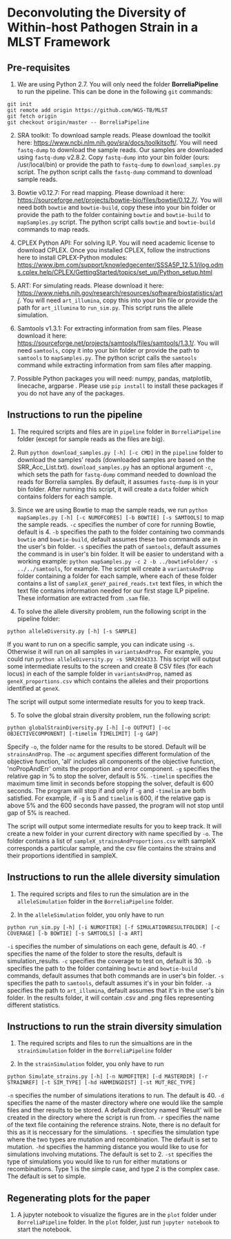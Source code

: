 # Deconvoluting the Diversity of Within-host Pathogen Strain in a MLST Framework
## Pre-requisites
1) We are using Python 2.7. You will only need the folder **BorreliaPipeline** to run the pipeline. This can be done in the following `git` commands:
```
git init
git remote add origin https://github.com/WGS-TB/MLST
git fetch origin
git checkout origin/master -- BorreliaPipeline
```

2) SRA toolkit: To download sample reads. Please download the toolkit here: https://www.ncbi.nlm.nih.gov/sra/docs/toolkitsoft/. You will need `fastq-dump` to download the sample reads. Our samples are downloaded using `fastq-dump` v2.8.2. Copy `fastq-dump` into your bin folder (ours: /usr/local/bin) or provide the path to `fastq-dump` to `download_samples.py` script. The python script calls the `fastq-dump` command to download sample reads. 

3) Bowtie v0.12.7: For read mapping. Please download it here: https://sourceforge.net/projects/bowtie-bio/files/bowtie/0.12.7/. You will need both `bowtie` and `bowtie-build`, copy these into your bin folder or provide the path to the folder containing `bowtie` and `bowtie-build` to `mapSamples.py` script. The python script calls `bowtie` and `bowtie-build` commands to map reads.

4) CPLEX Python API: For solving ILP. You will need academic license to download CPLEX. Once you installed CPLEX, follow the instructions here to install CPLEX-Python modules: https://www.ibm.com/support/knowledgecenter/SSSA5P_12.5.1/ilog.odms.cplex.help/CPLEX/GettingStarted/topics/set_up/Python_setup.html 

5) ART: For simulating reads. Please download it here: https://www.niehs.nih.gov/research/resources/software/biostatistics/art/. You will need `art_illumina`, copy this into your bin file or provide the path for `art_illumina` to `run_sim.py`. This script runs the allele simulation.

6) Samtools v1.3.1: For extracting information from sam files. Please download it here: https://sourceforge.net/projects/samtools/files/samtools/1.3.1/. You will need `samtools`, copy it into your bin folder or provide the path to `samtools` to `mapSamples.py`. The python script calls the `samtools` command while extracting information from sam files after mapping. 

7) Possible Python packages you will need: numpy, pandas, matplotlib, linecache, argparse . Please use `pip install` to install these packages if you do not have any of the packages.


## Instructions to run the pipeline
1) The required scripts and files are in `pipeline` folder in `BorreliaPipeline` folder (except for sample reads as the files are big). 

2) Run `python download_samples.py [-h] [-c CMD]` in the `pipeline` folder to download the samples' reads (downloaded samples are based on the SRR_Acc_List.txt). `download_samples.py` has an optional argument `-c`, which sets the path for `fastq-dump` command needed to download the reads for Borrelia samples. By default, it assumes `fastq-dump` is in your bin folder. After running this script, it will create a `data` folder which contains folders for each sample.

3) Since we are using Bowtie to map the sample reads, we run `python mapSamples.py [-h] [-c NUMOFCORES] [-b BOWTIE] [-s SAMTOOLS]` to map the sample reads. `-c` specifies the number of core for running Bowtie, default is 4. `-b` specifies the path to the folder containing two commands `bowtie` and `bowtie-build`, default assumes these two commands are in the user's bin folder. `-s` specifies the path of `samtools`, default assumes the command is in user's bin folder. It will be easier to understand with a working example: `python mapSamples.py -c 2 -b ../bowtieFolder/ -s ../../samtools`, for example. The script will create a `variantsAndProp` folder containing a folder for each sample, where each of these folder contains a list of `sampleX_geneY_paired_reads.txt` text files, in which the text file contains information needed for our first stage ILP pipeline. These information are extracted from `.sam` file.

4) To solve the allele diversity problem, run the following script in the pipeline folder:
```
python alleleDiversity.py [-h] [-s SAMPLE]
```
If you want to run on a specific sample, you can indicate using `-s`. Otherwise it will run on all samples in `variantsAndProp`. For example, you could run `python alleleDiversity.py -s SRR2034333`. This script will output some intermediate results to the screen and create 8 CSV files (for each locus) in each of the sample folder in `variantsAndProp`, named as `geneX_proportions.csv` which contains the alleles and their proportions identified at `geneX`.

The script will output some intermediate results for you to keep track.

5) To solve the global strain diversity problem, run the following script:
```
python globalStrainDiversity.py [-h] [-o OUTPUT] [-oc OBJECTIVECOMPONENT] [-timelim TIMELIMIT] [-g GAP]
```
Specify `-o`, the folder name for the results to be stored. Default will be `strainsAndProp`. The `-oc` argument specifies different formulation of the objective function, 'all' includes all components of the objective function, 'noPropAndErr' omits the proportion and error component. `-g` specifies the relative gap in % to stop the solver, default is 5%. `-timelim` specifies the maximum time limit in seconds before stopping the solver, default is 600 seconds. The program will stop if and only if `-g` and `-timelim` are both satisfied. For example, if `-g` is 5 and `timelim` is 600, if the relative gap is above 5% and the 600 seconds have passed, the program will not stop until gap of 5% is reached.

The script will output some intermediate results for you to keep track. It will create a new folder in your current directory with name specified by `-o`. The folder contains a list of `sampleX_strainsAndProportions.csv` with sampleX corresponds a particular sample, and the csv file contains the strains and their proportions identified in sampleX.

## Instructions to run the allele diversity simulation
1) The required scripts and files to run the simulation are in the `alleleSimulation` folder in the `BorreliaPipeline` folder.

2) In the `alleleSimulation` folder, you only have to run 
```
python run_sim.py [-h] [-i NUMOFITER] [-f SIMULATIONRESULTFOLDER] [-c COVERAGE] [-b BOWTIE] [-s SAMTOOLS] [-a ART]
``` 
`-i` specifies the number of simulations on each gene, default is 40. `-f` specifies the name of the folder to store the results, default is simulation_results. `-c` specifies the coverage to test on, default is 30. `-b` specifies the path to the folder containing `bowtie` and `bowtie-build` commands, default assumes that both commands are in user's bin folder. `-s` specifies the path to `samtools`, default assumes it's in your bin folder. `-a` specifies the path to `art_illumina`, default assumes that it's in the user's bin folder. In the results folder, it will contain .csv and .png files representing different statistics. 
## Instructions to run the strain diversity simulation
1) The required scripts and files to run the simualtions are in the `strainSimulation` folder in the `BorreliaPipeline` folder

2) In the `strainSimulation` folder, you only have to run
```
python Simulate_strains.py [-h] [-n NUMOFITER] [-d MASTERDIR] [-r STRAINREF] [-t SIM_TYPE] [-hd HAMMINGDIST] [-st MUT_REC_TYPE]
``` 
`-n` specifies the number of simulations iterations to run. The default is 40. `-d` specifies the name of the master directory where one would like the sample files and ther results to be stored. A default directory named 'Result' will be created in the directory where the script is run from. `-r` specifies the name of the text file containing the reference strains. Note, there is no default for this as it is neccessary for the simulations. `-t` specifies the simulation type where the two types are mutation and recombination. The default is set to mutation. `-hd` specifies the hamming distance you would like to use for simulations involving mutations. The default is set to 2. `-st` specifies the type of simulations you would like to run for either mutations or recombinations. Type 1 is the simple case, and type 2 is the complex case. The default is set to simple.

## Regenerating plots for the paper

1) A jupyter notebook to visualize the figures are in the `plot` folder under `BorreliaPipeline` folder. In the `plot` folder, just run `jupyter notebook` to start the notebook.
